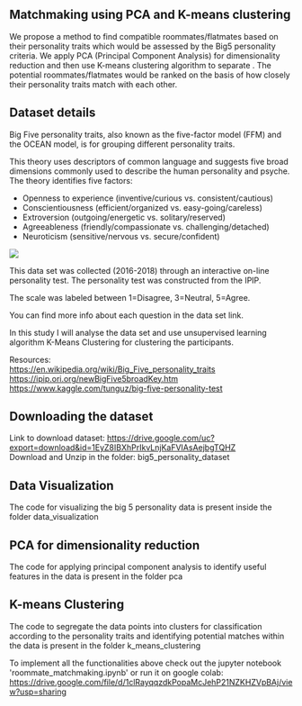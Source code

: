 ## Matchmaking using PCA and K-means clustering
We propose a method to find compatible roommates/flatmates based on their personality traits which 
would be assessed by the Big5 personality criteria. We apply PCA (Principal Component Analysis) for dimensionality reduction
and then use K-means clustering algorithm to separate . The potential roommates/flatmates would be ranked on the basis 
of how closely their personality traits match with each other.
 

## Dataset details

Big Five personality traits, also known as the five-factor model (FFM) and the OCEAN model, is for grouping different personality traits.

This theory uses descriptors of common language and suggests five broad dimensions commonly used to describe the human personality and psyche. The theory identifies five factors:

* Openness to experience (inventive/curious vs. consistent/cautious)
* Conscientiousness (efficient/organized vs. easy-going/careless)
* Extroversion (outgoing/energetic vs. solitary/reserved)
* Agreeableness (friendly/compassionate vs. challenging/detached)
* Neuroticism (sensitive/nervous vs. secure/confident)

![](https://drive.google.com/uc?id=1dbNj4UDAI9fRDpzo0t-RpvIOORStLZ4p)

This data set was collected (2016-2018) through an interactive on-line personality test. The personality test was constructed from the IPIP. 

The scale was labeled between 1=Disagree, 3=Neutral, 5=Agree.

You can find more info about each question in the data set link.

In this study I will analyse the data set and use unsupervised learning algorithm K-Means Clustering for clustering the participants.

Resources: \
https://en.wikipedia.org/wiki/Big_Five_personality_traits \
https://ipip.ori.org/newBigFive5broadKey.htm \
https://www.kaggle.com/tunguz/big-five-personality-test

## Downloading the dataset

Link to download dataset: https://drive.google.com/uc?export=download&id=1EyZ8IBXhPrIkvLnjKaFVIAsAejbgTQHZ
\
Download and Unzip in the folder: big5_personality_dataset

## Data Visualization
The code for visualizing the big 5 personality data is present inside the folder data_visualization

## PCA for dimensionality reduction
The code for applying principal component analysis to identify useful features in the data is present in the folder pca
 
## K-means Clustering
The code to segregate the data points into clusters for classification according to the personality traits and identifying potential matches within the data is present in the folder k_means_clustering

To implement all the functionalities above check out the jupyter notebook 'roommate_matchmaking.ipynb' or run it on google colab: https://drive.google.com/file/d/1clRayqqzdkPopaMcJehP21NZKHZVpBAj/view?usp=sharing 